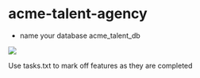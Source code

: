 # acme-talent-agency

- name your database acme_talent_db

<img src='https://github.com/FullstackAcademy/AcmeTalentAgency/blob/main/TalentAgency.png' />

Use tasks.txt to mark off features as they are completed
